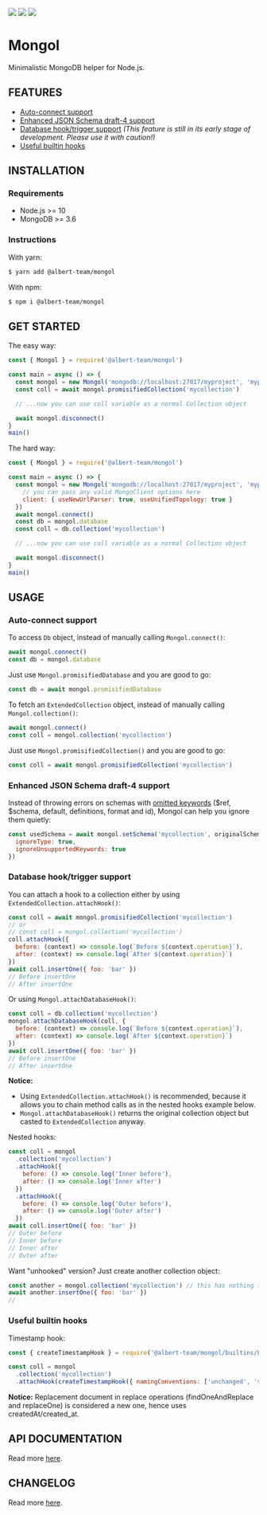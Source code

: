 [![](https://img.shields.io/github/license/albert-team/mongol.svg?style=flat-square)](https://github.com/albert-team/mongol)
[![](https://img.shields.io/npm/v/@albert-team/mongol.svg?style=flat-square)](https://www.npmjs.com/package/@albert-team/mongol)
[![](https://img.shields.io/travis/com/albert-team/mongol.svg?style=flat-square)](https://travis-ci.com/albert-team/mongol)

# Mongol

Minimalistic MongoDB helper for Node.js.

## FEATURES

- [Auto-connect support](#auto-connect-support)
- [Enhanced JSON Schema draft-4 support](#enhanced-json-schema-draft-4-support)
- [Database hook/trigger support](#database-hooktrigger-support) _(This feature is still in its early stage of development. Please use it with caution!)_
- [Useful builtin hooks](#useful-builtin-hooks)

## INSTALLATION

### Requirements

- Node.js >= 10
- MongoDB >= 3.6

### Instructions

With yarn:

```bash
$ yarn add @albert-team/mongol
```

With npm:

```bash
$ npm i @albert-team/mongol
```

## GET STARTED

The easy way:

```js
const { Mongol } = require('@albert-team/mongol')

const main = async () => {
  const mongol = new Mongol('mongodb://localhost:27017/myproject', 'myproject')
  const coll = await mongol.promisifiedCollection('mycollection')

  // ...now you can use coll variable as a normal Collection object

  await mongol.disconnect()
}
main()
```

The hard way:

```js
const { Mongol } = require('@albert-team/mongol')

const main = async () => {
  const mongol = new Mongol('mongodb://localhost:27017/myproject', 'myproject', {
    // you can pass any valid MongoClient options here
    client: { useNewUrlParser: true, useUnifiedTopology: true }
  })
  await mongol.connect()
  const db = mongol.database
  const coll = db.collection('mycollection')

  // ...now you can use coll variable as a normal Collection object

  await mongol.disconnect()
}
main()
```

## USAGE

### Auto-connect support

To access `Db` object, instead of manually calling `Mongol.connect()`:

```js
await mongol.connect()
const db = mongol.database
```

Just use `Mongol.promisifiedDatabase` and you are good to go:

```js
const db = await mongol.promisifiedDatabase
```

To fetch an `ExtendedCollection` object, instead of manually calling `Mongol.collection()`:

```js
await mongol.connect()
const coll = mongol.collection('mycollection')
```

Just use `Mongol.promisifiedCollection()` and you are good to go:

```js
const coll = await mongol.promisifiedCollection('mycollection')
```

### Enhanced JSON Schema draft-4 support

Instead of throwing errors on schemas with [omitted keywords](https://docs.mongodb.com/manual/reference/operator/query/jsonSchema/#json-schema-omission) ($ref, $schema, default, definitions, format and id), Mongol can help you ignore them quietly:

```js
const usedSchema = await mongol.setSchema('mycollection', originalSchema, {
  ignoreType: true,
  ignoreUnsupportedKeywords: true
})
```

### Database hook/trigger support

You can attach a hook to a collection either by using `ExtendedCollection.attachHook()`:

```js
const coll = await mongol.promisifiedCollection('mycollection')
// or
// const coll = mongol.collection('mycollection')
coll.attachHook({
  before: (context) => console.log(`Before ${context.operation}`),
  after: (context) => console.log(`After ${context.operation}`)
})
await coll.insertOne({ foo: 'bar' })
// Before insertOne
// After insertOne
```

Or using `Mongol.attachDatabaseHook()`:

```js
const coll = db.collection('mycollection')
mongol.attachDatabaseHook(coll, {
  before: (context) => console.log(`Before ${context.operation}`),
  after: (context) => console.log(`After ${context.operation}`)
})
await coll.insertOne({ foo: 'bar' })
// Before insertOne
// After insertOne
```

**Notice:**

- Using `ExtendedCollection.attachHook()` is recommended, because it allows you to chain method calls as in the nested hooks example below.
- `Mongol.attachDatabaseHook()` returns the original collection object but casted to `ExtendedCollection` anyway.

Nested hooks:

```js
const coll = mongol
  .collection('mycollection')
  .attachHook({
    before: () => console.log('Inner before'),
    after: () => console.log('Inner after')
  })
  .attachHook({
    before: () => console.log('Outer before'),
    after: () => console.log('Outer after')
  })
await coll.insertOne({ foo: 'bar' })
// Outer before
// Inner before
// Inner after
// Outer after
```

Want "unhooked" version? Just create another collection object:

```js
const another = mongol.collection('mycollection') // this has nothing to do with coll variable above
await another.insertOne({ foo: 'bar' })
//
```

### Useful builtin hooks

Timestamp hook:

```js
const { createTimestampHook } = require('@albert-team/mongol/builtins/hooks')

const coll = mongol
  .collection('mycollection')
  .attachHook(createTimestampHook({ namingConventions: ['unchanged', 'snakecase'] }))
```

**Notice:** Replacement document in replace operations (findOneAndReplace and replaceOne) is considered a new one, hence uses createdAt/created_at.

## API DOCUMENTATION

Read more [here](https://albert-team.github.io/mongol).

## CHANGELOG

Read more [here](https://github.com/albert-team/mongol/blob/master/CHANGELOG.md).
